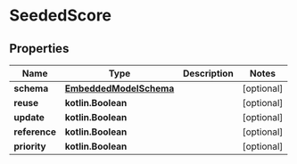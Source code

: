 
# SeededScore

## Properties
Name | Type | Description | Notes
------------ | ------------- | ------------- | -------------
**schema** | [**EmbeddedModelSchema**](EmbeddedModelSchema.md) |  |  [optional]
**reuse** | **kotlin.Boolean** |  |  [optional]
**update** | **kotlin.Boolean** |  |  [optional]
**reference** | **kotlin.Boolean** |  |  [optional]
**priority** | **kotlin.Boolean** |  |  [optional]



